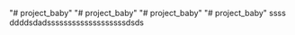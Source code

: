 "# project_baby" 
"# project_baby" 
"# project_baby" 
"# project_baby" ssss
ddddsdadsssssssssssssssssssdsds
